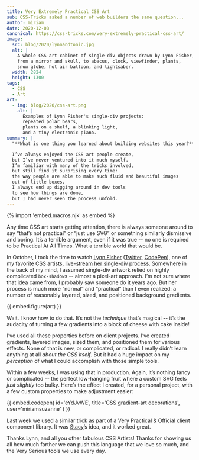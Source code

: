 ```yaml
---
title: Very Extremely Practical CSS Art
sub: CSS-Tricks asked a number of web builders the same question...
author: miriam
date: 2020-12-08
canonical: https://css-tricks.com/very-extremely-practical-css-art/
image:
  src: blog/2020/lynnandtonic.jpg
  alt: |
    A whole CSS-art cabinet of single-div objects drawn by Lynn Fisher,
    from a mirror and skull, to abacus, clock, viewfinder, plants,
    snow globe, hot air balloon, and lightsaber.
  width: 2824
  height: 1300
tags:
  - CSS
  - Art
art:
  - img: blog/2020/css-art.png
    alt: |
      Examples of Lynn Fisher's single-div projects:
      repeated polar bears,
      plants on a shelf, a blinking light,
      and a tiny electronic piano.
summary: |
  "**What is one thing you learned about building websites this year?**"

  I’ve always enjoyed the CSS art people create,
  but I’ve never ventured into it much myself.
  I’m familiar with many of the tricks involved,
  but still find it surprising every time:
  the way people are able to make such fluid and beautiful images
  out of little boxes.
  I always end up digging around in dev tools
  to see how things are done,
  but I had never seen the process unfold.
---
```


{% import 'embed.macros.njk' as embed %}

Any time CSS art starts getting attention,
there is always someone around to say
“that’s not practical” or “just use SVG”
or something similarly dismissive and boring.
It’s a terrible argument,
even if it was true --
no one is required to be Practical At All Times.
What a terrible world that would be.

In October, I took the time to watch
[Lynn Fisher](https://lynnandtonic.com/)
([Twitter](https://twitter.com/lynnandtonic),
[CodePen](https://codepen.io/lynnandtonic)),
one of my favorite CSS artists,
[live-stream her single-div process](https://t.co/PdLH6v4brk).
Somewhere in the back of my mind,
I assumed single-div artwork
relied on highly complicated `box-shadow`s --
almost a pixel-art approach.
I’m not sure where that idea came from,
I probably saw someone do it years ago.
But her process is much more “normal” and “practical” than I even realized:
a number of reasonably layered, sized,
and positioned background gradients.

{{ embed.figure(art) }}

Wait. I know how to do that.
It’s not the *technique* that’s magical --
it’s the audacity of turning a few gradients
into a block of cheese with cake inside!

I’ve used all these properties before on client projects.
I’ve created gradients, layered images, sized them,
and positioned them for various effects.
None of that is new, or complicated, or radical.
I really didn’t learn anything at all *about the CSS itself*.
But it had a huge impact on my *perception*
of what I could accomplish with those simple tools.

Within a few weeks, I was using that in production.
Again, it’s nothing fancy or complicated --
the perfect low-hanging fruit
where a custom SVG feels *just slightly* too bulky.
Here’s the effect I created, for a personal project,
with a few custom properties to make adjustment easier:

{{ embed.codepen(
  id='eYdJvWE',
  title='CSS gradient-art decorations',
  user='miriamsuzanne'
) }}

Last week we used a similar trick
as part of a Very Practical & Official
client component library.
It was [Stacy](/authors/stacy/)’s idea,
and it worked great.

Thanks Lynn,
and all you other fabulous CSS Artists!
Thanks for showing us all how much farther
we can push this language that we love so much,
and the Very Serious tools we use every day.
